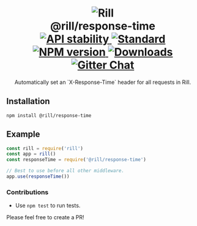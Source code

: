 <h1 align="center">
  <!-- Logo -->
  <img src="https://raw.githubusercontent.com/rill-js/rill/master/Rill-Icon.jpg" alt="Rill"/>
  <br/>
  @rill/response-time
	<br/>

  <!-- Stability -->
  <a href="https://nodejs.org/api/documentation.html#documentation_stability_index">
    <img src="https://img.shields.io/badge/stability-stable-brightgreen.svg?style=flat-square" alt="API stability"/>
  </a>
  <!-- Standard -->
  <a href="https://github.com/feross/standard">
    <img src="https://img.shields.io/badge/code%20style-standard-brightgreen.svg?style=flat-square" alt="Standard"/>
  </a>
  <!-- NPM version -->
  <a href="https://npmjs.org/package/@rill/response-time">
    <img src="https://img.shields.io/npm/v/@rill/response-time.svg?style=flat-square" alt="NPM version"/>
  </a>
  <!-- Downloads -->
  <a href="https://npmjs.org/package/@rill/response-time">
    <img src="https://img.shields.io/npm/dm/@rill/response-time.svg?style=flat-square" alt="Downloads"/>
  </a>
  <!-- Gitter Chat -->
  <a href="https://gitter.im/rill-js/rill">
    <img src="https://img.shields.io/gitter/room/rill-js/rill.svg?style=flat-square" alt="Gitter Chat"/>
  </a>
</h1>

<div align="center">
  Automatically set an `X-Response-Time` header for all requests in Rill.
</div>

## Installation

```console
npm install @rill/response-time
```

## Example

```js
const rill = require('rill')
const app = rill()
const responseTime = require('@rill/response-time')

// Best to use before all other middleware.
app.use(responseTime())
```

### Contributions

* Use `npm test` to run tests.

Please feel free to create a PR!
